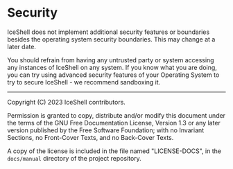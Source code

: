 # Security

IceShell does not implement additional security features or boundaries besides the operating system security boundaries. This may change at a later date.

You should refrain from having any untrusted party or system accessing any instances of IceShell on any system. If you know what you are doing, you can try using advanced security features of your Operating System to try to secure IceShell - we recommend sandboxing it.

---

Copyright (C) 2023 IceShell contributors.

Permission is granted to copy, distribute and/or modify this document under the terms of the GNU Free Documentation License, Version 1.3 or any later version published by the Free Software Foundation; with no Invariant Sections, no Front-Cover Texts, and no Back-Cover Texts.

A copy of the license is included in the file named "LICENSE-DOCS", in the `docs/manual` directory of the project repository.
